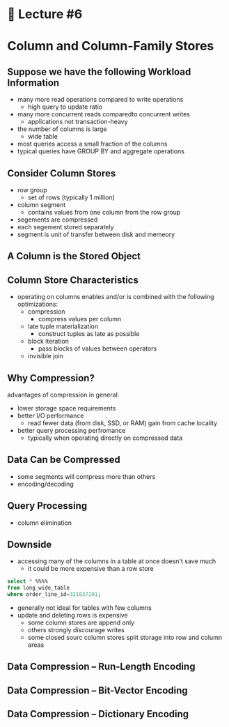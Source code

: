 📕 Lecture #6
===

# Column and Column-Family Stores

## Suppose we have the following Workload Information
- many more read operations compared to write operations
	- high query to update ratio
- many more concurrent reads comparedto concurrent writes
	- applications not transaction-heavy
- the number of columns is large
	- wide table
- most queries access a small fraction of the columns
- typical queries have GROUP BY and aggregate operations

## Consider Column Stores
- row group
	- set of rows (typically 1 million)
- column segment
	- contains values from one column from the row group
- segements are compressed
- each segement stored separately
- segment is unit of transfer between disk and memeory

## A Column is the Stored Object

## Column Store Characteristics
- operating on columns enables and/or is combined with the following optimizations:
	- compression
		- compress values per column
	- late tuple materialization
		- construct tuples as late as possible
	- block iteration
		- pass blocks of values between operators
	- invisible join

## Why Compression?
advantages of compression in general:
- lower storage space requirements
- better I/O performance
	- read fewer data (from disk, SSD, or RAM) gain from cache locality
- better query processing perfromance
	- typically when operating directly on compressed data

## Data Can be Compressed
- some segments will compress more than others
- encoding/decoding

## Query Processing
- column elimination

## Downside
- accessing many of the columns in a table at once doesn't save much 
	- it could be more expensive than a row store
```sql
select * %%%%
from long_wide_table
where order_line_id=321837291;
```
- generally not ideal for tables with few columns
- update and deleting rows is expensive
	- some column stores are append only
	- others strongly discourage writes
	- some closed sourc column stores split storage into row and column areas

## Data Compression – Run-Length Encoding

## Data Compression – Bit-Vector Encoding

## Data Compression – Dictionary Encoding
